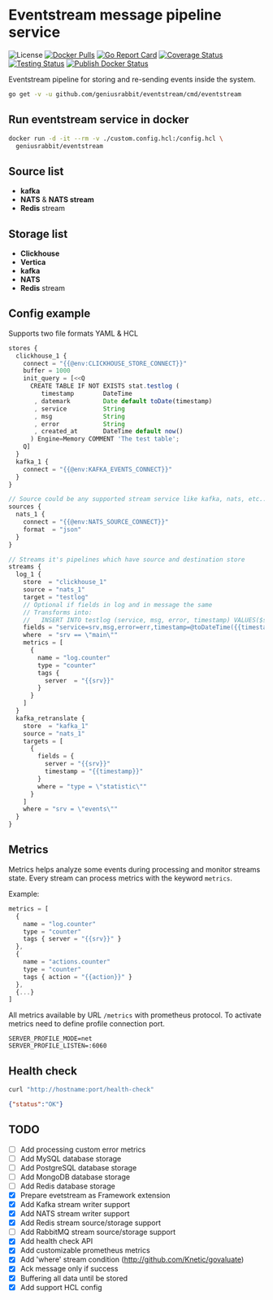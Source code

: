 # Eventstream message pipeline service

![License](https://img.shields.io/github/license/geniusrabbit/eventstream)
[![Docker Pulls](https://img.shields.io/docker/pulls/geniusrabbit/eventstream.svg?maxAge=604800)](https://hub.docker.com/r/geniusrabbit/eventstream)
[![Go Report Card](https://goreportcard.com/badge/github.com/geniusrabbit/eventstream)](https://goreportcard.com/report/github.com/geniusrabbit/eventstream)
[![Coverage Status](https://coveralls.io/repos/github/geniusrabbit/eventstream/badge.svg?branch=master)](https://coveralls.io/github/geniusrabbit/eventstream?branch=master)
[![Testing Status](https://github.com/geniusrabbit/eventstream/workflows/Tests/badge.svg)](https://github.com/geniusrabbit/eventstream/actions?workflow=Tests)
[![Publish Docker Status](https://github.com/geniusrabbit/eventstream/workflows/Publish/badge.svg)](https://github.com/geniusrabbit/eventstream/actions?workflow=Publish)

Eventstream pipeline for storing and re-sending events inside the system.

```sh
go get -v -u github.com/geniusrabbit/eventstream/cmd/eventstream
```

## Run eventstream service in docker

```sh
docker run -d -it --rm -v ./custom.config.hcl:/config.hcl \
  geniusrabbit/eventstream
```

## Source list

- **kafka**
- **NATS** & **NATS stream**
- **Redis** stream

## Storage list

- **Clickhouse**
- **Vertica**
- **kafka**
- **NATS**
- **Redis** stream

## Config example

Supports two file formats YAML & HCL

```js
stores {
  clickhouse_1 {
    connect = "{{@env:CLICKHOUSE_STORE_CONNECT}}"
    buffer = 1000
    init_query = [<<Q
      CREATE TABLE IF NOT EXISTS stat.testlog (
         timestamp        DateTime
       , datemark         Date default toDate(timestamp)
       , service          String
       , msg              String
       , error            String
       , created_at       DateTime default now()
      ) Engine=Memory COMMENT 'The test table';
    Q]
  }
  kafka_1 {
    connect = "{{@env:KAFKA_EVENTS_CONNECT}}"
  }
}

// Source could be any supported stream service like kafka, nats, etc...
sources {
  nats_1 {
    connect = "{{@env:NATS_SOURCE_CONNECT}}"
    format  = "json"
  }
}

// Streams it's pipelines which have source and destination store
streams {
  log_1 {
    store  = "clickhouse_1"
    source = "nats_1"
    target = "testlog"
    // Optional if fields in log and in message the same
    // Transforms into:
    //   INSERT INTO testlog (service, msg, error, timestamp) VALUES($srv, $msg, $err, @toDateTime($timestamp))
    fields = "service=srv,msg,error=err,timestamp=@toDateTime({{timestamp:date}})"
    where  = "srv == \"main\""
    metrics = [
      {
        name = "log.counter"
        type = "counter"
        tags {
          server  = "{{srv}}"
        }
      }
    ]
  }
  kafka_retranslate {
    store  = "kafka_1"
    source = "nats_1"
    targets = [
      {
        fields = {
          server = "{{srv}}"
          timestamp = "{{timestamp}}"
        }
        where = "type = \"statistic\""
      }
    ]
    where = "srv = \"events\""
  }
}
```

## Metrics

Metrics helps analyze some events during processing and monitor streams state.
Every stream can process metrics with the keyword `metrics`.

Example:
```js
metrics = [
  {
    name = "log.counter"
    type = "counter"
    tags { server = "{{srv}}" }
  },
  {
    name = "actions.counter"
    type = "counter"
    tags { action = "{{action}}" }
  },
  {...}
]
```

All metrics available by URL `/metrics` with prometheus protocol.
To activate metrics need to define profile connection port.

```env
SERVER_PROFILE_MODE=net
SERVER_PROFILE_LISTEN=:6060
```

## Health check

```sh
curl "http://hostname:port/health-check"
```

```json
{"status":"OK"}
```

## TODO

- [ ] Add processing custom error metrics
- [ ] Add MySQL database storage
- [ ] Add PostgreSQL database storage
- [ ] Add MongoDB database storage
- [ ] Add Redis database storage
- [X] Prepare evetstream as Framework extension
- [X] Add Kafka stream writer support
- [X] Add NATS stream writer support
- [X] Add Redis stream source/storage support
- [ ] Add RabbitMQ stream source/storage support
- [X] Add health check API
- [X] Add customizable prometheus metrics
- [x] Add 'where' stream condition (http://github.com/Knetic/govaluate)
- [X] Ack message only if success
- [X] Buffering all data until be stored
- [X] Add support HCL config
